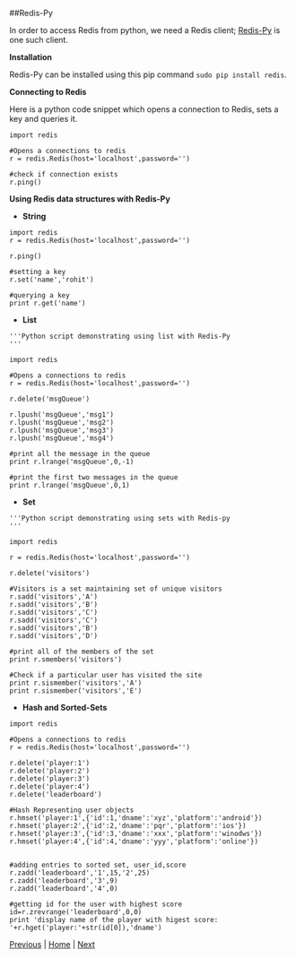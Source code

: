 ##Redis-Py 

In order to access Redis from python, we need a Redis client; [Redis-Py](https://github.com/andymccurdy/redis-py/) is one such client.

__Installation__

Redis-Py can be installed using this pip command `sudo pip install redis`.

__Connecting to Redis__

Here is a python code snippet which opens a connection to Redis, sets a key and queries it.

```
import redis

#Opens a connections to redis
r = redis.Redis(host='localhost',password='')

#check if connection exists
r.ping()

```

__Using Redis data structures with Redis-Py__

* __String__  
```
import redis
r = redis.Redis(host='localhost',password='')

r.ping()

#setting a key 
r.set('name','rohit') 

#querying a key
print r.get('name')
```

* __List__
```
'''Python script demonstrating using list with Redis-Py
'''
 
import redis

#Opens a connections to redis
r = redis.Redis(host='localhost',password='')

r.delete('msgQueue')

r.lpush('msgQueue','msg1')
r.lpush('msgQueue','msg2')
r.lpush('msgQueue','msg3')
r.lpush('msgQueue','msg4')

#print all the message in the queue
print r.lrange('msgQueue',0,-1)

#print the first two messages in the queue
print r.lrange('msgQueue',0,1)

```
* __Set__
```
'''Python script demonstrating using sets with Redis-py
'''
 
import redis

r = redis.Redis(host='localhost',password='')

r.delete('visitors')

#Visitors is a set maintaining set of unique visitors
r.sadd('visitors','A')
r.sadd('visitors','B')
r.sadd('visitors','C')
r.sadd('visitors','C')
r.sadd('visitors','B')
r.sadd('visitors','D')

#print all of the members of the set
print r.smembers('visitors')

#Check if a particular user has visited the site
print r.sismember('visitors','A')
print r.sismember('visitors','E')
```

* __Hash and Sorted-Sets__

```
import redis

#Opens a connections to redis
r = redis.Redis(host='localhost',password='')

r.delete('player:1')
r.delete('player:2')
r.delete('player:3')
r.delete('player:4')
r.delete('leaderboard')

#Hash Representing user objects
r.hmset('player:1',{'id':1,'dname':'xyz','platform':'android'})
r.hmset('player:2',{'id':2,'dname':'pqr','platform':'ios'})
r.hmset('player:3',{'id':3,'dname':'xxx','platform':'winodws'})
r.hmset('player:4',{'id':4,'dname':'yyy','platform':'online'})


#adding entries to sorted set, user_id,score
r.zadd('leaderboard','1',15,'2',25)
r.zadd('leaderboard','3',9)
r.zadd('leaderboard','4',0)

#getting id for the user with highest score
id=r.zrevrange('leaderboard',0,0)
print 'display name of the player with higest score: '+r.hget('player:'+str(id[0]),'dname')
```

[Previous](https://github.com/joed7/Redis/blob/master/sortedset.md)  |  [Home](https://github.com/joed7/Redis/blob/master/home.md)  |  [Next](https://github.com/joed7/Redis/blob/master/twitter.md)